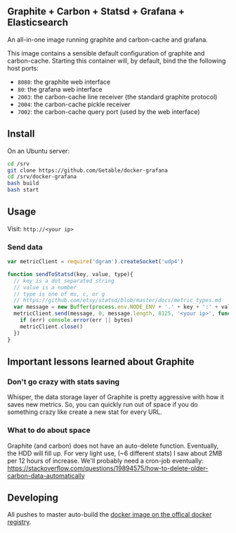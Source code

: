 ## Graphite + Carbon + Statsd + Grafana + Elasticsearch

An all-in-one image running graphite and carbon-cache and grafana.

This image contains a sensible default configuration of graphite and
carbon-cache. Starting this container will, by default, bind the the following
host ports:

- `8080`: the graphite web interface
- `80`: the grafana web interface
- `2003`: the carbon-cache line receiver (the standard graphite protocol)
- `2004`: the carbon-cache pickle receiver
- `7002`: the carbon-cache query port (used by the web interface)

## Install
On an Ubuntu server:

```bash
cd /srv
git clone https://github.com/Getable/docker-grafana
cd /srv/docker-grafana
bash build
bash start
```

## Usage
Visit: `http://<your ip>`

### Send data

```js
var metricClient = require('dgram').createSocket('udp4')

function sendToStatsd(key, value, type){
  // key is a dot separated string
  // value is a number
  // type is one of ms, c, or g
  // https://github.com/etsy/statsd/blob/master/docs/metric_types.md
  var message = new Buffer(process.env.NODE_ENV + '.' + key + ':' + value + '|' + type)
  metricClient.send(message, 0, message.length, 8125, '<your ip>', function (err, bytes){
    if (err) console.error(err || bytes)
    metricClient.close()
  })
}

```

## Important lessons learned about Graphite

### Don't go crazy with stats saving
Whisper, the data storage layer of Graphite is pretty aggressive with how it saves new metrics. So, you can quickly run out of space if you do something crazy like create a new stat for every URL.

### What to do about space
Graphite (and carbon) does not have an auto-delete function. Eventually, the HDD will fill up. For very light use, (~6 different stats) I saw about 2MB per 12 hours of increase. We'll probably need a cron-job eventually: https://stackoverflow.com/questions/19894575/how-to-delete-older-carbon-data-automatically

## Developing
All pushes to master auto-build the [docker image on the offical docker registry](https://registry.hub.docker.com/u/getable/grafana/).
